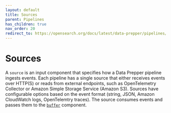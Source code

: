 ```yaml
---
layout: default
title: Sources
parent: Pipelines
has_children: true
nav_order: 20
redirect_to: https://opensearch.org/docs/latest/data-prepper/pipelines/configuration/sources/sources/
---
```


# Sources

A `source` is an input component that specifies how a Data Prepper pipeline ingests events. Each pipeline has a single source that either receives events over HTTP(S) or reads from external endpoints, such as OpenTelemetry Collector or Amazon Simple Storage Service (Amazon S3). Sources have configurable options based on the event format (string, JSON, Amazon CloudWatch logs, OpenTelemtry traces). The source consumes events and passes them to the [`buffer`]({{site.url}}{{site.baseurl}}/data-prepper/pipelines/configuration/buffers/buffers/) component.


